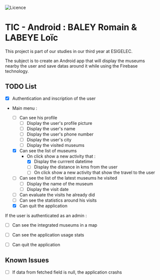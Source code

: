 ![Licence](https://img.shields.io/bower/l/bootstrap)

# TIC - Android :  BALEY Romain & LABEYE Loïc

This project is part of our studies in our third year at ESIGELEC.

The subject is to create an Android app that will display the museums nearby the user and save datas around it while using the Firebase technology.

## TODO List

- [x] Authentication and inscription of the user

- Main menu :

	- [ ] Can see his profile
		- [ ] Display the user's profile picture
		- [ ] Display the user's name
		- [ ] Display the user's phone number
		- [ ] Display the user's city
		- [ ] Display the visited museums

	- [x] Can see the list of museums
		- On click show a new activity that :
			- [x] Display the currrent datetime
			- [ ] Display the distance in kms from the user
			- [ ] On click show a new activity that show the travel to the user
	- [ ] Can see the list of the latest museums he visited
		- [ ] Display the name of the museum
		- [ ] Display the visit date
	- [ ] Can evaluate the visits he already did
	- [ ] Can see the statistics around his visits
	- [x] Can quit the application

If the user is authenticated as an admin :

- [ ] Can see the integrated museums in a map

- [ ] Can see the application usage stats

- [ ] Can quit the application

## Known Issues

- [ ] If data from fetched field is null, the application crashs
